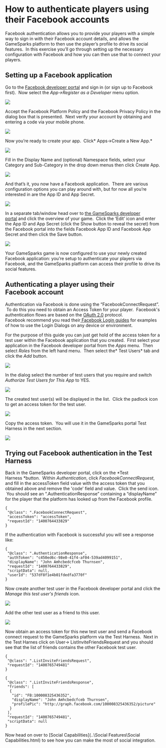 # How to authenticate players using their Facebook accounts

Facebook authentication allows you to provide your players with a simple way to sign in with their Facebook account details, and allows the GameSparks platform to then use the player’s profile to drive its social features.  In this exercise you’ll go through setting up the necessary configuration with Facebook and how you can then use that to connect your players.

## Setting up a Facebook application

Go to the [Facebook developer portal](https://developers.facebook.com/) and sign in (or sign up to Facebook first).  Now select the *App->Register as a Developer* menu option.

![](img/AuthFB/1.png)

Accept the Facebook Platform Policy and the Facebook Privacy Policy in the dialog box that is presented.  Next verify your account by obtaining and entering a code via your mobile phone.

![](img/AuthFB/2.png)

Now you’re ready to create your app.  Click* Apps->Create a New App.*

![](img/AuthFB/3.png)

Fill in the Display Name and (optional) Namespace fields, select your Category and Sub-Category in the drop down menus then click Create App.

![](img/AuthFB/4.png)

And that’s it, you now have a Facebook application.  There are various configuration options you can play around with, but for now all you’re interested in are the App ID and App Secret.

![](img/AuthFB/5.png)

In a separate tab/window head over to [the GameSparks developer portal](https://portal.gamesparks.net/) and click the overview of your game.  Click the ‘Edit’ icon and enter the App ID and App Secret (click the Show button to reveal the secret) from the Facebook portal into the fields Facebook App ID and Facebook App Secret and then click the Save button.

![](img/AuthFB/6.png)

Your GameSparks game is now configured to use your newly created Facebook application: you’re setup to authenticate your players via Facebook, and the GameSparks platform can access their profile to drive its social features.

## Authenticating a player using their Facebook account

Authentication via Facebook is done using the “FacebookConnectRequest”.  To do this you need to obtain an Access Token for your player.  Facebook's authentication flows are based on the [OAuth 2.0](http://tools.ietf.org/html/draft-ietf-oauth-v2) protocol.  Facebook recommend you read their[ Facebook Login guides](https://developers.facebook.com/docs/facebook-login/) for examples of how to use the Login Dialogs on any device or environment.

For the purpose of this guide you can just get hold of the access token for a test user within the Facebook application that you created.  First select your application in the Facebook developer portal from the *Apps* menu.  Then select *Roles* from the left hand menu.  Then select the* Test Users* tab and click the *Add* button.

![](img/AuthFB/7.png)

In the dialog select the number of test users that you require and switch *Authorize Test Users for This App* to YES.

![](img/AuthFB/8.png)

The created test user(s) will be displayed in the list.  Click the padlock icon to get an access token for the test user.

![](img/AuthFB/9.png)

Copy the access token.  You will use it in the GameSparks portal Test Harness in the next section.

![](img/AuthFB/10.png)

## Trying out Facebook authentication in the Test Harness

Back in the GameSparks developer portal, click on the *Test Harness *button.  Within *Authentication*, click *FacebookConnectRequest*, and fill in the accessToken field value with the access token that you obtained above and remove the 'code' field and value.  Click the send icon.  You should see an “.AuthenticationResponse” containing a “displayName” for the player that the platform has looked up from the Facebook profile.

```    
{
 "@class": ".FacebookConnectRequest",
 "accessToken": "accessToken",
 "requestId": "1400764433829"
}
```  

If the authentication with Facebook is successful you will see a response like:

```    
{
 "@class": ".AuthenticationResponse",
 "authToken": "c450ed6c-98e0-41f4-af04-539ad4099151",
 "displayName": "John Amhcbedcfceb Thurnsen",
 "requestId": "1400764433829",
 "scriptData": null,
 "userId": "537df8f1e4b01fdedfa3770f"
}
```

Now create another test user in the Facebook developer portal and click the *Manage this test user's friends* icon.

![](img/AuthFB/11.png)

Add the other test user as a friend to this user.

![](img/AuthFB/12.png)

Now obtain an access token for this new test user and send a Facebook connect request to the GameSparks platform via the Test Harness.  Next in the Test Harnes click on User-> ListInviteFriendsRequest and you should see that the list of friends contains the other Facebook test user.
```
{
 "@class": ".ListInviteFriendsRequest",
 "requestId": "1400765749481"
}
```
```
{
 "@class": ".ListInviteFriendsResponse",
 "friends": [
  {
   "id": "FB:100008325436352",
   "displayName": "John Amhcbedcfceb Thurnsen",
   "profilePic": "http://graph.facebook.com/100008325436352/picture"
  }
 ],
 "requestId": "1400765749481",
 "scriptData": null
}
```

Now head on over to [Social Capabilities](..\Social Features\Social Capabilities.html) to see how you can make the most of social integration.

